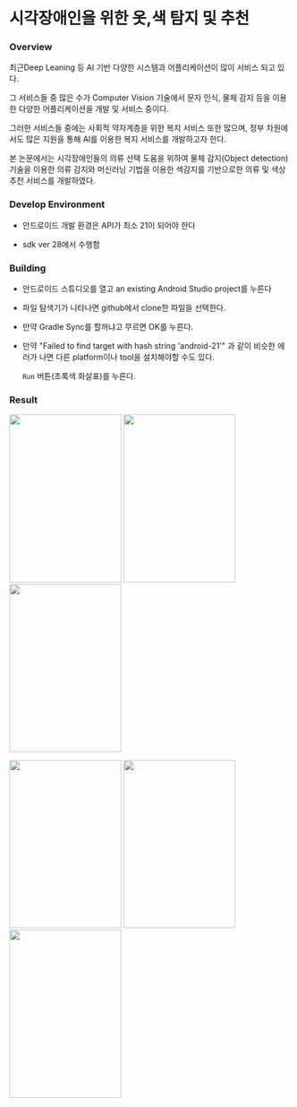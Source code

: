 # 시각장애인을 위한 옷,색 탐지 및 추천 

### Overview

최근Deep Leaning 등 AI 기반 다양한 시스템과 어플리케이션이 많이 서비스 되고 있다. 

그 서비스들 중 많은 수가 Computer Vision 기술에서 문자 인식, 물체 감지 등을 이용한 다양한 어플리케이션을 개발 및 서비스 중이다. 

그러한 서비스들 중에는 사회적 약자계층을 위한 복지 서비스 또한 많으며, 정부 차원에서도 많은 지원을 통해 AI를 이용한 복지 서비스를 개발하고자 한다. 

본 논문에서는 시각장애인들의 의류 선택 도움을 위하여 물체 감지(Object detection) 기술을 이용한 의류 감지와 머신러닝 기법을 이용한 색감지를 기반으로한 의류 및 색상 추천 서비스를 개발하였다.

### Develop Environment

*  안드로이드 개발 환경은 API가 최소 21이 되어야 한다

*  sdk ver 28에서 수행함

### Building

*   안드로이드 스튜디오를 열고 an existing
    Android Studio project를 누른다

*   파일 탐색기가 나타나면 github에서 clone한 파일을 선택한다.

*   만약 Gradle Sync를 할꺼냐고 무르면 OK를 누른다.

*   만약 "Failed to find target with hash string 'android-21'" 과 같이 비슷한 에러가 나면 다른 platform이나 tool을 설치해야할 수도 있다.

    `Run` 버튼(초록색 화살표)를 누른다.


### Result
<p>
    <img src="https://user-images.githubusercontent.com/48857296/101275834-2a837580-37ec-11eb-94d1-cee649746326.jpg" width="200" height="300">
    <img src="https://user-images.githubusercontent.com/48857296/101276269-02e1dc80-37ef-11eb-9d83-91490095877d.jpg" width="200" height="300">
    <img src="https://user-images.githubusercontent.com/48857296/101276307-518f7680-37ef-11eb-9fb9-2969908a5c49.jpg" width="200" height="300">
</p>
<p>
    <img src="https://user-images.githubusercontent.com/48857296/101275725-53efd180-37eb-11eb-9ea8-33fd327ff699.jpg" width="200" height="300">
    <img src="https://user-images.githubusercontent.com/48857296/101275819-0c1d7a00-37ec-11eb-953a-f332138316a2.jpg" width="200" height="300">
    <img src="https://user-images.githubusercontent.com/48857296/101276386-92878b00-37ef-11eb-9679-d7123fd3a74b.jpg" width="200" height="300">
</p>




